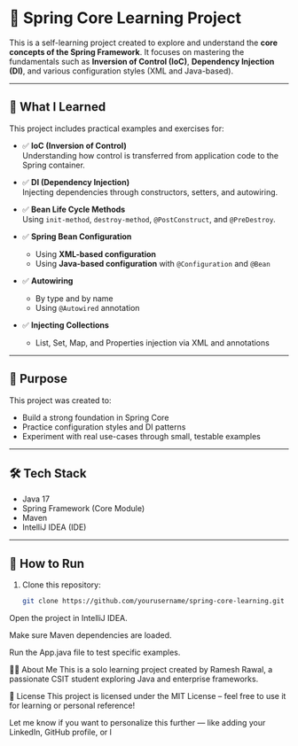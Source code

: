 # 🌱 Spring Core Learning Project

This is a self-learning project created to explore and understand the **core concepts of the Spring Framework**. It focuses on mastering the fundamentals such as **Inversion of Control (IoC)**, **Dependency Injection (DI)**, and various configuration styles (XML and Java-based).

---

## 📘 What I Learned

This project includes practical examples and exercises for:

- ✅ **IoC (Inversion of Control)**  
  Understanding how control is transferred from application code to the Spring container.

- ✅ **DI (Dependency Injection)**  
  Injecting dependencies through constructors, setters, and autowiring.

- ✅ **Bean Life Cycle Methods**  
  Using `init-method`, `destroy-method`, `@PostConstruct`, and `@PreDestroy`.

- ✅ **Spring Bean Configuration**
    - Using **XML-based configuration**
    - Using **Java-based configuration** with `@Configuration` and `@Bean`

- ✅ **Autowiring**
    - By type and by name
    - Using `@Autowired` annotation

- ✅ **Injecting Collections**
    - List, Set, Map, and Properties injection via XML and annotations

---

## 🧠 Purpose

This project was created to:
- Build a strong foundation in Spring Core
- Practice configuration styles and DI patterns
- Experiment with real use-cases through small, testable examples

---

## 🛠 Tech Stack

- Java 17
- Spring Framework (Core Module)
- Maven
- IntelliJ IDEA (IDE)

---

## 🚀 How to Run

1. Clone this repository:
   ```bash
   git clone https://github.com/yourusername/spring-core-learning.git
Open the project in IntelliJ IDEA.

Make sure Maven dependencies are loaded.

Run the App.java file to test specific examples.


🙋‍♂️ About Me
This is a solo learning project created by Ramesh Rawal, a passionate CSIT student exploring Java and enterprise frameworks.

🧾 License
This project is licensed under the MIT License – feel free to use it for learning or personal reference!

Let me know if you want to personalize this further — like adding your LinkedIn, GitHub profile, or l